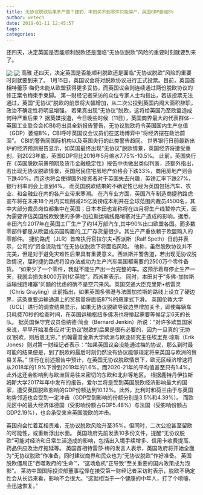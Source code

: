 ```yaml
---
title: 无协议脱欧后果多严重？捷豹、丰田买不到零件只能停产，英国GDP萎缩8%
author: wetech
date: 2019-01-11 12:45:57
tags: 
categories: 
---
```

还四天，决定英国是否能顺利脱欧还是面临“无协议脱欧”风险的重要时刻就要到来了。
<!-- more -->
<img align="center" border="0" src="https://imgcdn.yicai.com/uppics/images/2019/01/24c61418542d604f426a6e3f5aa53679.jpg" />
<img align="center" border="0" src="https://imgcdn.yicai.com/uppics/images/2019/01/0e568f779a58701617ba2e313b255dfc.jpg" />
高雅
还四天，决定英国是否能顺利脱欧还是面临“无协议脱欧”风险的重要时刻就要到来了。
1月15日，英国议会将对脱欧协议进行正式投票。目前，英国首相特蕾莎·梅仍未能从欧盟获得更多妥协，而英国议会则连续通过两份脱欧协议的修正案令梅束手束脚。
第一财经记者采访的众位专家人士均指出，若该投票无法通过，英国“无协议”脱欧的前景将大幅增加，从二次公投到英国内阁大面积辞职，政治不确定性将明显增强。
若果真出现“无协议”脱欧，这将给英国乃至欧盟造成何种严重后果？
据英媒报道，今日晚些时候（11日），英国商界最大的代表群体--英国工业联合会(CBI)将出具全新报告警告，无协议脱欧将令英国国内生产总值（GDP）萎缩8%，CBI呼吁英国议会议员们在这场博弈中“将经济摆在政治前面”。
CBI的警告同国际机构以及英国央行的此类警告趋同。
世界银行日前最新出炉的经济预测报告显示，如英国最终出现“无协议”脱欧情景，英国经济将遭受重创，到2023年底，英国GDP将比2016年5月缩水7.75%-10.5%。
此前，英国央行在《英国脱欧前景预期及货币金融稳定性》报告中也做出类似判断，还额外指出，若出现无协议脱欧情景，英国居民住宅房地产价格会下跌33%，商用房地产则会下跌40%。而这也将会使得国外投资者对于英国失去兴趣，英镑汇率下跌27%，银行利率则会上涨到4%。
而英国脱欧结果的不确定性已经为英国包括汽车、农业、和金融业在内的各产业带来寒潮。
在汽车业方面，英国汽车制造商捷豹路虎宣布将在未来18个月内实现削减25亿英镑成本削并在全球范围内裁员4500名，其中大部分裁员岗位都集中在英国；日本本田也宣称将在四月将生产线暂停六天，因为需要评估英国脱欧致使的多佛-加拉斯运输线路堵塞对生产造成的影响。据悉，丰田汽车2017年在英国工厂生产了约14万部汽车,其中90%出口欧盟各国。而多数零部件都是从欧盟成员国购置的,工厂存货量很少。其生产严重依赖于欧盟购入的零部件。
捷豹路虎（JLR）首席执行官拉尔夫•西派斯（Ralf Speth）日前并表示，公司的“资金流动性”在无协议脱欧下将面临风险。
他称，虽然脱欧协议并不完美，但是对于避免灾难性后果具有重要意义。西派斯并警告道，若出现无协议脱欧情况，届时捷豹路虎将没办法成功为生产汽车美国都需要的2500万个零件备货。
“如果少了一个零件，我就不能生产出一台完整的车。这预示着每停止生产一天，我就会损失8000万到1亿英镑”。西派斯表示。
同时，本田对于”多佛-加拉斯运输线路堵塞”问题的忧虑的确不是空穴来风。英国交通大臣克里斯•格雷灵（Chris Grayling）此前指出，如果英国多佛港与法国加拉斯的路线上设立了硬边界，这条重要运输通道上的贸易量将面临87%的悬崖式下滑。
英国伦敦大学（UCL）进行的调查结果显示，如果无协议脱欧导致边界增加关卡，即使每辆车只耗费70秒的检查时间，在英国运输枢纽多佛港也将排起需要等候足足6天的长队。
据英国保守党议员伯纳德·简金（Bernard Jenkin）所说：“对许多欧盟国家来说，早早开始准备应对‘无协议’脱欧的后果是很有必要的，因为一旦真的‘无协议’脱欧，则后患无穷。”
约翰霍普金斯大学欧洲与欧亚研究主任埃里克·琼斯（Erik Jones）则对第一财经记者表示：“如果英国议会没能通过梅的协议，那么到时最可能的结果便是，到了脱欧的最后时刻仍然没有协议能够规定将来英国与欧洲的贸易关系。”
世行在前述报告中预计，在英国无协议脱欧情景下，欧元区经济增速将从2018年的1.9%下滑到2019年的1.6%，而2020-21年的平均值甚至只有1.4%，此外这还会影响到与欧洲贸易往来密切的东欧和北非等地区。
根据鹿特丹伊拉斯姆斯大学2017年年中发布的报告，爱尔兰将是受到英国脱欧经济影响最大的国家，遭受英国脱欧影响的GDP份额达到10.12%。此外，比利时和荷兰由于与英国地势邻近也会受到一定冲击（GDP受到影响的份额分别是3.5%和4.39%）。
而欧元区中的最大经济体德国（受影响份额占GDP5.48%）与法国（受影响份额占GDP2.19%），也会承受来自英国脱欧的冲击。
 
 
英国府会忙着互相责难，无协议脱欧风险升至35%。但同时，二次公投甚至留欧的可能性，或重新浮出水面。
英国政府先前发表10多份文件，提醒“无协议脱欧”可能对经济和日常生活造成的影响，包括出入境手续增多、信用卡收费提高、药品供应及治疗拖延等。
英国首相特雷莎·梅的发言人表示，英国政府将开始全面为“无协议脱欧”作准备，同时建议商界和民众也为“无协议脱欧”作好准备。
英国脱欧僵局正“吞噬政府的‘生命’”，“这场危机”正导致“至关重要的国内政策成为泡影”。
莱坊中国国际投资部董事程怿在接受第一财经记者采访时表示，脱欧不确定性会从长远来看，影响不会很大。“这就相当于一个健康的中年人，打了个喷嚏，会迅速恢复。”
